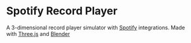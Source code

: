 # Spotify Record Player

A 3-dimensional record player simulator with [Spotify](https://open.spotify.com/) integrations. Made with [Three.js](https://threejs.org/) and [Blender](https://www.blender.org/)
